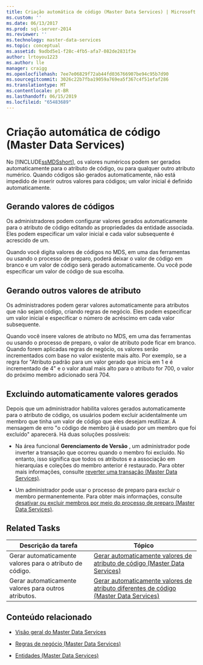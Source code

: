 ```yaml
---
title: Criação automática de código (Master Data Services) | Microsoft Docs
ms.custom: ''
ms.date: 06/13/2017
ms.prod: sql-server-2014
ms.reviewer: ''
ms.technology: master-data-services
ms.topic: conceptual
ms.assetid: 9adbd5e1-f28c-4fb5-afa7-082de2831f3e
author: lrtoyou1223
ms.author: lle
manager: craigg
ms.openlocfilehash: 7ee7e06829f72ab44fd036766907be94c95b7d90
ms.sourcegitcommit: 3026c22b7fba19059a769ea5f367c4f51efaf286
ms.translationtype: MT
ms.contentlocale: pt-BR
ms.lasthandoff: 06/15/2019
ms.locfileid: "65483689"
---
```

# <a name="automatic-code-creation-master-data-services"></a>Criação automática de código (Master Data Services)
  No [!INCLUDE[ssMDSshort](../includes/ssmdsshort-md.md)], os valores numéricos podem ser gerados automaticamente para o atributo de código, ou para qualquer outro atributo numérico. Quando códigos são gerados automaticamente, não está impedido de inserir outros valores para códigos; um valor inicial é definido automaticamente.  
  
## <a name="generating-code-values"></a>Gerando valores de códigos  
 Os administradores podem configurar valores gerados automaticamente para o atributo de código editando as propriedades da entidade associada. Eles podem especificar um valor inicial e cada valor subsequente é acrescido de um.  
  
 Quando você digita valores de códigos no MDS, em uma das ferramentas ou usando o processo de preparo, poderá deixar o valor de código em branco e um valor de código será gerado automaticamente. Ou você pode especificar um valor de código de sua escolha.  
  
## <a name="generating-other-attribute-values"></a>Gerando outros valores de atributo  
 Os administradores podem gerar valores automaticamente para atributos que não sejam código, criando regras de negócio. Eles podem especificar um valor inicial e especificar o número de acréscimo em cada valor subsequente.  
  
 Quando você insere valores de atributo no MDS, em uma das ferramentas ou usando o processo de preparo, o valor de atributo pode ficar em branco. Quando forem aplicadas regras de negócio, os valores serão incrementados com base no valor existente mais alto. Por exemplo, se a regra for "Atributo padrão para um valor gerado que inicia em 1 e é incrementado de 4" e o valor atual mais alto para o atributo for 700, o valor do próximo membro adicionado será 704.  
  
## <a name="deleting-automatically-generated-values"></a>Excluindo automaticamente valores gerados  
 Depois que um administrador habilita valores gerados automaticamente para o atributo de código, os usuários podem excluir acidentalmente um membro que tinha um valor de código que eles desejam reutilizar. A mensagem de erro "o código de membro já é usado por um membro que foi excluído" aparecerá. Há duas soluções possíveis:  
  
-   Na área funcional **Gerenciamento de Versão** , um administrador pode inverter a transação que ocorreu quando o membro foi excluído. No entanto, isso significa que todos os atributos e a associação em hierarquias e coleções do membro anterior é restaurado. Para obter mais informações, consulte [reverter uma transação &#40;Master Data Services&#41;](reverse-a-transaction-master-data-services.md).  
  
-   Um administrador pode usar o processo de preparo para excluir o membro permanentemente. Para obter mais informações, consulte [desativar ou excluir membros por meio do processo de preparo &#40;Master Data Services&#41;](add-update-and-delete-data-master-data-services.md).  
  
## <a name="related-tasks"></a>Related Tasks  
  
|Descrição da tarefa|Tópico|  
|----------------------|-----------|  
|Gerar automaticamente valores para o atributo de código.|[Gerar automaticamente valores de atributo de código &#40;Master Data Services&#41;](../../2014/master-data-services/automatically-generate-code-attribute-values-master-data-services.md)|  
|Gerar automaticamente valores para outros atributos.|[Gerar automaticamente valores de atributo diferentes de código &#40;Master Data Services&#41;](../../2014/master-data-services/automatically-generate-attribute-values-other-than-code-master-data-services.md)|  
  
## <a name="related-content"></a>Conteúdo relacionado  
  
-   [Visão geral do Master Data Services](master-data-services-overview-mds.md)  
  
-   [Regras de negócio &#40;Master Data Services&#41;](../../2014/master-data-services/business-rules-master-data-services.md)  
  
-   [Entidades &#40;Master Data Services&#41;](../../2014/master-data-services/entities-master-data-services.md)  
  
  
